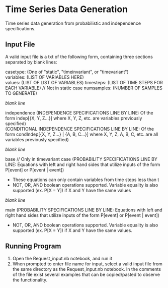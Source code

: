 # Time Series Data Generation
Time series data generation from probabilistic and independence specifications.

## Input File

A valid input file is a txt of the following form, containing three sections separated by blank lines:

casetype: (One of "static", "timeinvariant", or "timevariant")  
variables: (LIST OF VARIABLES HERE)  
values: (LIST OF LIST OF VARIABLES) 
timesteps: (LIST OF TIME STEPS FOR EACH VARIABLE) // Not in static case
numsamples: (NUMBER OF SAMPLES TO GENERATE)  

*blank line* 

independence
(INDEPENDENCE SPECIFICATIONS LINE BY LINE: Of the form indep[{X, Y, Z...}] where X, Y, Z, etc. are variables previously specified)  
(CONDITIONAL INDEPENDENCE SPECIFICATIONS LINE BY LINE: Of the form condIndep[{X, Y, Z...} | {A, B, C...}] where X, Y, Z, A, B, C, etc. are all variables previously specified)

*blank line*

base // Only in timevariant case
(PROBABILITY SPECIFICATIONS LINE BY LINE: Equations with left and right hand sides that utilize inputs of the form P[event] or P[event | event])
- These equations can only contain variables from time steps less than t
- NOT, OR, AND boolean operations supported. Variable equality is also supported (ex. P[X = Y]) if X and Y have the same values

*blank line*

main
(PROBABILITY SPECIFICATIONS LINE BY LINE: Equations with left and right hand sides that utilize inputs of the form P[event] or P[event | event])
- NOT, OR, AND boolean operations supported. Variable equality is also supported (ex. P[X = Y]) if X and Y have the same values.


## Running Program
1) Open the Request_input.nb notebook, and run it
2) When prompted to enter file name for input, select a valid input file from the same directory as the Request_input.nb notebook. In the comments of the file exist several examples that can be copied/pasted to observe the functionality.
